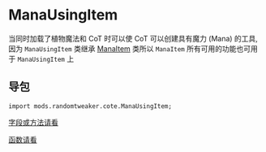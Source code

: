 # ManaUsingItem

当同时加载了植物魔法和 CoT 时可以使 CoT 可以创建具有魔力 (Mana) 的工具, 因为 `ManaUsingItem`
类继承 [ManaItem](../ManaItem/ManaItem.md) 类所以 `ManaItem` 所有可用的功能也可用于 `ManaUsingItem` 上

## 导包

```zenscript
import mods.randomtweaker.cote.ManaUsingItem;
```

[字段或方法请看](../ManaItem/ManaItem.md)

[函数请看](function.md#usesMana)
